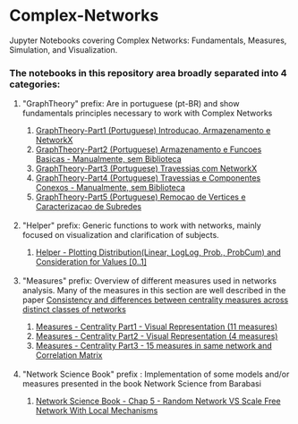 # Complex-Networks
Jupyter Notebooks covering Complex Networks: Fundamentals, Measures, Simulation, and Visualization.
### The notebooks in this repository area broadly separated into 4 categories:
<ol>
  <li>"GraphTheory" prefix: Are in portuguese (pt-BR) and show fundamentals principles necessary to work with Complex Networks</li>
    <ol>
      <li><a href="https://github.com/RodrigoHenriqueRamos/Complex-Networks/blob/main/GraphTheory-Part1%20(Portuguese)%20Introducao%2C%20Armazenamento%20e%20NetworkX.ipynb">GraphTheory-Part1 (Portuguese) Introducao, Armazenamento e NetworkX</a></li>
      <li><a href="https://github.com/RodrigoHenriqueRamos/Complex-Networks/blob/main/GraphTheory-Part2%20(Portuguese)%20Armazenamento%20e%20Funcoes%20Basicas%20-%20Manualmente%2C%20sem%20Biblioteca.ipynb">GraphTheory-Part2 (Portuguese) Armazenamento e Funcoes Basicas - Manualmente, sem Biblioteca</a></li>
      <li><a href="https://github.com/RodrigoHenriqueRamos/Complex-Networks/blob/main/GraphTheory-Part3%20(Portuguese)%20Travessias%20com%20NetworkX.ipynb">GraphTheory-Part3 (Portuguese) Travessias com NetworkX</a></li>
      <li><a href="https://github.com/RodrigoHenriqueRamos/Complex-Networks/blob/main/GraphTheory-Part4%20(Portuguese)%20Travessias%20e%20Componentes%20Conexos%20-%20Manualmente%2C%20sem%20Biblioteca.ipynb">GraphTheory-Part4 (Portuguese) Travessias e Componentes Conexos - Manualmente, sem Biblioteca</a></li>
      <li><a href="https://github.com/RodrigoHenriqueRamos/Complex-Networks/blob/main/GraphTheory-Part5%20(Portuguese)%20Remocao%20de%20Vertices%20e%20Caracterizacao%20de%20Subredes.ipynb">GraphTheory-Part5 (Portuguese) Remocao de Vertices e Caracterizacao de Subredes</a></li>  
    </ol>
  <br>
  
  <li>"Helper" prefix: Generic functions to work with networks, mainly focused on visualization and clarification of subjects.</li>
    <ol>
        <li><a href="https://github.com/RodrigoHenriqueRamos/Complex-Networks/blob/main/Helper%20-%20Plotting%20Distribution(Linear%2C%20LogLog%2C%20Prob.%2C%20ProbCum)%20%20and%20Consideration%20for%20Values%20%5B0..1%5D.ipynb">Helper - Plotting Distribution(Linear, LogLog, Prob., ProbCum)  and Consideration for Values [0..1]</a></li>
    </ol>
  <br>
  
  <li>"Measures" prefix: Overview of different measures used in networks analysis. Many of the measures in this section are well described in the paper <a href="https://journals.plos.org/plosone/article?id=10.1371/journal.pone.0220061">Consistency and differences between centrality measures across distinct classes of networks</a> </li>
    <ol>
        <li><a href="https://github.com/RodrigoHenriqueRamos/Complex-Networks/blob/main/Measures%20-%20Centrality%20Part1%20-%20Visual%20Representation%20(11%20measures).ipynb">Measures - Centrality Part1 - Visual Representation (11 measures)</a></li>
        <li><a href="https://github.com/RodrigoHenriqueRamos/Complex-Networks/blob/main/Measures%20-%20Centrality%20Part2%20-%20Visual%20Representation%20(4%20measures).ipynb">Measures - Centrality Part2 - Visual Representation (4 measures)</a></li>
        <li><a href="https://github.com/RodrigoHenriqueRamos/Complex-Networks/blob/main/Measures%20-%20Centrality%20Part3%20-%2015%20measures%20in%20same%20network%20and%20Correlation%20Matrix.ipynb">Measures - Centrality Part3 - 15 measures in same network and Correlation Matrix</a></li>
    </ol>
  <br>
  
  <li>"Network Science Book" prefix : Implementation of some models and/or measures presented in the book Network Science from Barabasi</li>
    <ol>
        <li><a href="https://github.com/RodrigoHenriqueRamos/Complex-Networks/blob/main/Network%20Science%20Book%20-%20Chap%205%20-%20Random%20Network%20VS%20Scale%20Free%20Network%20With%20Local%20Mechanisms.ipynb">Network Science Book - Chap 5 - Random Network VS Scale Free Network With Local Mechanisms</a></li>
    </ol>    
  <br>
 
</ol>
